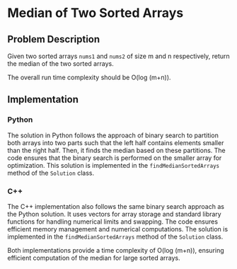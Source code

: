 # Median of Two Sorted Arrays

## Problem Description

Given two sorted arrays `nums1` and `nums2` of size m and n respectively, return the median of the two sorted arrays.

The overall run time complexity should be O(log (m+n)).

## Implementation

### Python

The solution in Python follows the approach of binary search to partition both arrays into two parts such that the left half contains elements smaller than the right half. Then, it finds the median based on these partitions. The code ensures that the binary search is performed on the smaller array for optimization. This solution is implemented in the `findMedianSortedArrays` method of the `Solution` class.

### C++

The C++ implementation also follows the same binary search approach as the Python solution. It uses vectors for array storage and standard library functions for handling numerical limits and swapping. The code ensures efficient memory management and numerical computations. The solution is implemented in the `findMedianSortedArrays` method of the `Solution` class.

Both implementations provide a time complexity of O(log (m+n)), ensuring efficient computation of the median for large sorted arrays.
